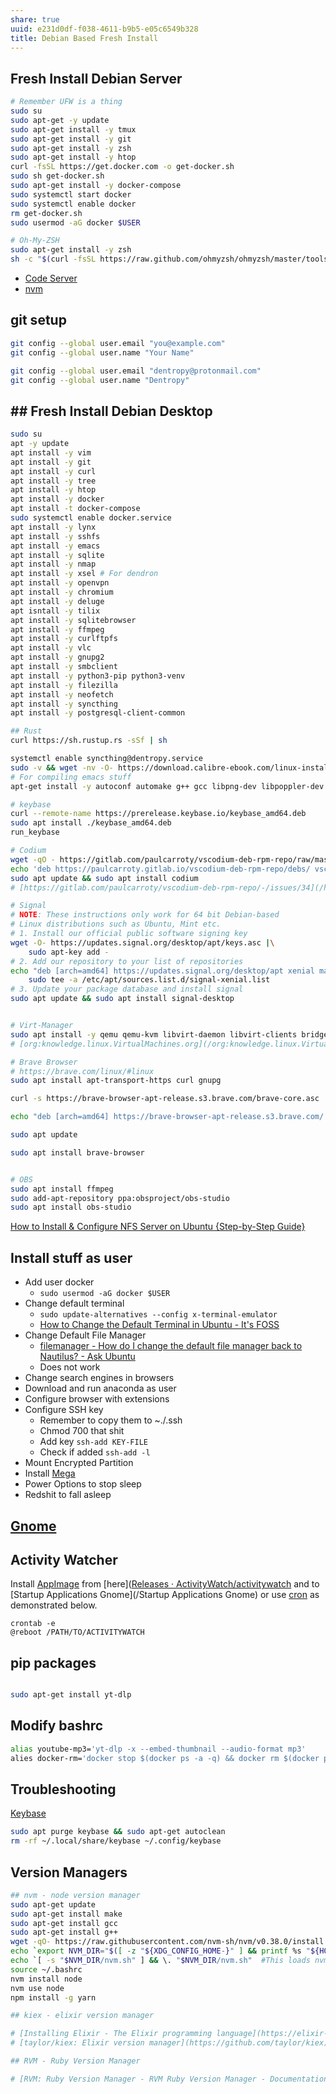```yaml
---
share: true
uuid: e231d0df-f038-4611-b9b5-e05c6549b328
title: Debian Based Fresh Install
---
```

## Fresh Install Debian Server

``` bash
# Remember UFW is a thing
sudo su
sudo apt-get -y update
sudo apt-get install -y tmux
sudo apt-get install -y git
sudo apt-get install -y zsh
sudo apt-get install -y htop
curl -fsSL https://get.docker.com -o get-docker.sh
sudo sh get-docker.sh
sudo apt-get install -y docker-compose
sudo systemctl start docker
sudo systemctl enable docker
rm get-docker.sh
sudo usermod -aG docker $USER

# Oh-My-ZSH
sudo apt-get install -y zsh
sh -c "$(curl -fsSL https://raw.github.com/ohmyzsh/ohmyzsh/master/tools/install.sh)"
```

* [Code Server](/80990cc1-fafc-4b8f-afe2-a3ae6b185f2f)
* [nvm](/d631fbd2-3680-49fb-8bf0-b009d6c43210)

## git setup

``` bash
git config --global user.email "you@example.com"
git config --global user.name "Your Name"

git config --global user.email "dentropy@protonmail.com"
git config --global user.name "Dentropy"
```

## ## Fresh Install Debian Desktop

``` bash
sudo su
apt -y update
apt install -y vim
apt install -y git
apt install -y curl
apt install -y tree
apt install -y htop
apt install -y docker
apt install -t docker-compose
sudo systemctl enable docker.service
apt install -y lynx
apt install -y sshfs
apt install -y emacs
apt install -y sqlite
apt install -y nmap
apt install -y xsel # For dendron
apt install -y openvpn
apt install -y chromium
apt install -y deluge
apt isntall -y tilix
apt install -y sqlitebrowser
apt install -y ffmpeg
apt install -y curlftpfs
apt install -y vlc
apt install -y gnupg2
apt install -y smbclient
apt install -y python3-pip python3-venv
apt install -y filezilla
apt install -y neofetch
apt install -y syncthing
apt install -y postgresql-client-common

## Rust
curl https://sh.rustup.rs -sSf | sh

systemctl enable syncthing@dentropy.service
sudo -v && wget -nv -O- https://download.calibre-ebook.com/linux-installer.sh | sudo sh /dev/stdin
# For compiling emacs stuff
apt-get install -y autoconf automake g++ gcc libpng-dev libpoppler-dev libpoppler-glib-dev libpoppler-private-dev libz-dev make pkg-config

# keybase
curl --remote-name https://prerelease.keybase.io/keybase_amd64.deb
sudo apt install ./keybase_amd64.deb
run_keybase

# Codium
wget -qO - https://gitlab.com/paulcarroty/vscodium-deb-rpm-repo/raw/master/pub.gpg | gpg --dearmor | sudo dd of=/etc/apt/trusted.gpg.d/vscodium.gpg
echo 'deb https://paulcarroty.gitlab.io/vscodium-deb-rpm-repo/debs/ vscodium main' | sudo tee --append /etc/apt/sources.list.d/vscodium.list
sudo apt update && sudo apt install codium
# [https://gitlab.com/paulcarroty/vscodium-deb-rpm-repo/-/issues/34](/https://gitlab.com/paulcarroty/vscodium-deb-rpm-repo/-/issues/34)

# Signal
# NOTE: These instructions only work for 64 bit Debian-based
# Linux distributions such as Ubuntu, Mint etc.
# 1. Install our official public software signing key
wget -O- https://updates.signal.org/desktop/apt/keys.asc |\
    sudo apt-key add -
# 2. Add our repository to your list of repositories
echo "deb [arch=amd64] https://updates.signal.org/desktop/apt xenial main" |\
    sudo tee -a /etc/apt/sources.list.d/signal-xenial.list
# 3. Update your package database and install signal
sudo apt update && sudo apt install signal-desktop


# Virt-Manager
sudo apt install -y qemu qemu-kvm libvirt-daemon libvirt-clients bridge-utils virt-manager libosinfo-bin
# [org:knowledge.linux.VirtualMachines.org](/org:knowledge.linux.VirtualMachines.org)

# Brave Browser
# https://brave.com/linux/#linux
sudo apt install apt-transport-https curl gnupg

curl -s https://brave-browser-apt-release.s3.brave.com/brave-core.asc | sudo apt-key --keyring /etc/apt/trusted.gpg.d/brave-browser-release.gpg add -

echo "deb [arch=amd64] https://brave-browser-apt-release.s3.brave.com/ stable main" | sudo tee /etc/apt/sources.list.d/brave-browser-release.list

sudo apt update

sudo apt install brave-browser


# OBS
sudo apt install ffmpeg
sudo add-apt-repository ppa:obsproject/obs-studio
sudo apt install obs-studio
```
    

[How to Install & Configure NFS Server on Ubuntu {Step-by-Step Guide}](https://phoenixnap.com/kb/ubuntu-nfs-server)

## Install stuff as user

* Add user docker 
	* `sudo usermod -aG docker $USER`
* Change default terminal
	* `sudo update-alternatives --config x-terminal-emulator`
	* [How to Change the Default Terminal in Ubuntu - It's FOSS](https://itsfoss.com/change-default-terminal-ubuntu/)
* Change Default File Manager
	* [filemanager - How do I change the default file manager back to Nautilus? - Ask Ubuntu](https://askubuntu.com/questions/235660/how-do-i-change-the-default-file-manager-back-to-nautilus#288136)
	* Does not work
* Change search engines in browsers
* Download and run anaconda as user
* Configure browser with extensions
* Configure SSH key
	*   Remember to copy them to ~./.ssh
	*   Chmod 700 that shit
	*   Add key `ssh-add KEY-FILE`
	*   Check if added `ssh-add -l`
* Mount Encrypted Partition
* Install [Mega](https://mega.nz/downloadapp)
* Power Options to stop sleep
* Redshit to fall asleep


## [Gnome](/eb67c211-8651-42cc-b512-1ff655f7a537)

## Activity Watcher

Install [AppImage](/AppImage) from [here]([Releases · ActivityWatch/activitywatch](https://github.com/ActivityWatch/activitywatch/releases) and to [Startup Applications Gnome](/Startup Applications Gnome) or use [cron](/114a8409-b525-455e-8428-6bdfb14b6f55) as demonstrated below.

```
crontab -e
@reboot /PATH/TO/ACTIVITYWATCH
```
## pip packages

``` bash

sudo apt-get install yt-dlp

```
## Modify bashrc

``` bash
alias youtube-mp3='yt-dlp -x --embed-thumbnail --audio-format mp3'
alies docker-rm='docker stop $(docker ps -a -q) && docker rm $(docker ps -a -q)'
```

## Troubleshooting

[Keybase](/d327da7e-0881-4517-8a8f-c20190efeaa4)

``` bash
sudo apt purge keybase && sudo apt-get autoclean
rm -rf ~/.local/share/keybase ~/.config/keybase
```


## Version Managers


``` bash
## nvm - node version manager
sudo apt-get update
sudo apt-get install make
sudo apt-get install gcc
sudo apt-get install g++
wget -qO- https://raw.githubusercontent.com/nvm-sh/nvm/v0.38.0/install.sh | bash
echo `export NVM_DIR="$([ -z "${XDG_CONFIG_HOME-}" ] && printf %s "${HOME}/.nvm" || printf %s "${XDG_CONFIG_HOME}/nvm")"` >> ~/.bashrc
echo `[ -s "$NVM_DIR/nvm.sh" ] && \. "$NVM_DIR/nvm.sh"  #This loads nvm`  >> ~/.bashrc
source ~/.bashrc
nvm install node
nvm use node
npm install -g yarn

## kiex - elixir version manager

# [Installing Elixir - The Elixir programming language](https://elixir-lang.org/install.html)
# [taylor/kiex: Elixir version manager](https://github.com/taylor/kiex)

## RVM - Ruby Version Manager

# [RVM: Ruby Version Manager - RVM Ruby Version Manager - Documentation](https://rvm.io/)


```